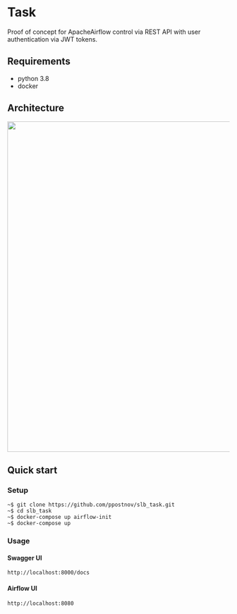 # Task
Proof of concept for ApacheAirflow control via REST API with user authentication via JWT tokens.

## Requirements
- python 3.8
- docker

## Architecture

<img src="https://user-images.githubusercontent.com/10743400/135838044-7dd94cae-fe1d-41bb-86fe-1b41056ec397.png" width="750">

## Quick start

### Setup
```console
~$ git clone https://github.com/ppostnov/slb_task.git
~$ cd slb_task
~$ docker-compose up airflow-init
~$ docker-compose up
```
### Usage
#### Swagger UI
```console
http://localhost:8000/docs
```
#### Airflow UI
```console
http://localhost:8080
```
